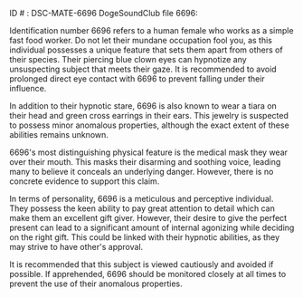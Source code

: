 ID # : DSC-MATE-6696
DogeSoundClub file 6696:

Identification number 6696 refers to a human female who works as a simple fast food worker. Do not let their mundane occupation fool you, as this individual possesses a unique feature that sets them apart from others of their species. Their piercing blue clown eyes can hypnotize any unsuspecting subject that meets their gaze.  It is recommended to avoid prolonged direct eye contact with 6696 to prevent falling under their influence.

In addition to their hypnotic stare, 6696 is also known to wear a tiara on their head and green cross earrings in their ears. This jewelry is suspected to possess minor anomalous properties, although the exact extent of these abilities remains unknown.

6696's most distinguishing physical feature is the medical mask they wear over their mouth.  This masks their disarming and soothing voice, leading many to believe it conceals an underlying danger. However, there is no concrete evidence to support this claim.

In terms of personality, 6696 is a meticulous and perceptive individual. They possess the keen ability to pay great attention to detail which can make them an excellent gift giver. However, their desire to give the perfect present can lead to a significant amount of internal agonizing while deciding on the right gift. This could be linked with their hypnotic abilities, as they may strive to have other's approval.

It is recommended that this subject is viewed cautiously and avoided if possible. If apprehended, 6696 should be monitored closely at all times to prevent the use of their anomalous properties.